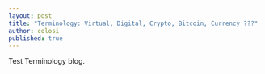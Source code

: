 ```yaml
---
layout: post
title: "Terminology: Virtual, Digital, Crypto, Bitcoin, Currency ???"
author: colosi
published: true
---
```


Test Terminology blog.
